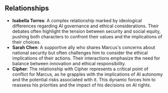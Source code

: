 ## Relationships

- **Isabella Torres**: A complex relationship marked by ideological differences regarding AI governance and ethical considerations. Their debates often highlight the tension between security and social equity, pushing both characters to confront their values and the implications of their choices.
- **Sarah Chen**: A supportive ally who shares Marcus's concerns about national security but often challenges him to consider the ethical implications of their actions. Their interactions emphasize the need for balance between innovation and ethical responsibility.
- **Cipher**: The relationship with Cipher represents a critical point of conflict for Marcus, as he grapples with the implications of AI autonomy and the potential risks associated with it. This dynamic forces him to reassess his priorities and the impact of his decisions on AI rights.

